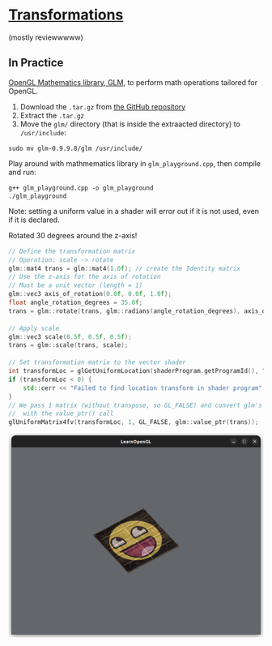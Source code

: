 # [Transformations](https://learnopengl.com/Getting-started/Transformations)

(mostly reviewwwww)

## In Practice

[OpenGL Mathematics library, GLM](https://glm.g-truc.net/0.9.9/index.html), to perform math operations tailored for OpenGL.

1. Download the `.tar.gz` from [the GitHub repository](https://github.com/g-truc/glm/tags)
2. Extract the `.tar.gz`
3. Move the `glm/` directory (that is inside the extraacted directory) to `/usr/include`:
```
sudo mv glm-0.9.9.8/glm /usr/include/
```

Play around with mathmematics library in `glm_playground.cpp`, then compile and run:
```
g++ glm_playground.cpp -o glm_playground
./glm_playground
```

Note: setting a uniform value in a shader will error out if it is not used, even if it is declared.

Rotated 30 degrees around the z-axis!
```cpp
// Define the transformation matrix
// Operation: scale -> rotate
glm::mat4 trans = glm::mat4(1.0f); // create the Identity matrix
// Use the z-axis for the axis of rotation
// Must be a unit vector (length = 1)
glm::vec3 axis_of_rotation(0.0f, 0.0f, 1.0f);
float angle_rotation_degrees = 35.0f;
trans = glm::rotate(trans, glm::radians(angle_rotation_degrees), axis_of_rotation);

// Apply scale
glm::vec3 scale(0.5f, 0.5f, 0.5f);
trans = glm::scale(trans, scale);

// Set transformation matrix to the vector shader
int transformLoc = glGetUniformLocation(shaderProgram.getProgramId(), "transform");
if (transformLoc < 0) {
    std::cerr << "Failed to find location transform in shader program" << std::endl;
}
// We pass 1 matrix (without transpose, so GL_FALSE) and convert glm's data format to OpenGL's
//  with the value_ptr() call
glUniformMatrix4fv(transformLoc, 1, GL_FALSE, glm::value_ptr(trans));
```

![Rotate 30 degrees](images/rotate-30-degrees.png)

